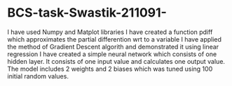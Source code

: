 # BCS-task-Swastik-211091-
I have used Numpy and Matplot libraries
I have created a function pdiff which approximates the partial differention wrt to a variable
I have applied the method of Gradient Descent algorith and demonstrated it using linear regression
I have created a simple neural network which consists of one hidden layer. It consists of one input value and calculates one output value.
The model includes 2 weights and 2 biases which was tuned using 100 initial random values.
